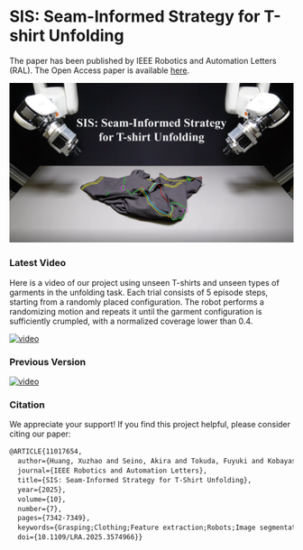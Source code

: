 # SIS: Seam-Informed Strategy for T-shirt Unfolding

The paper has been published by IEEE Robotics and Automation Letters (RAL). The Open Access paper is available [here](https://ieeexplore.ieee.org/document/11017654).

<!-- cover_image -->
![cover_image](./images/241205-1139-cover.png)

### Latest Video
Here is a video of our project using unseen T-shirts and unseen types of garments in the unfolding task. Each trial consists of 5 episode steps, starting from a randomly placed configuration. The robot performs a randomizing motion and repeats it until the garment configuration is sufficiently crumpled, with a normalized coverage lower than 0.4.

[![video](https://img.youtube.com/vi/ZJ3WwJ8YLfE/0.jpg)](https://youtu.be/ZJ3WwJ8YLfE)

### Previous Version

[![video](https://img.youtube.com/vi/jh3Dpioe_dI/0.jpg)](https://youtu.be/jh3Dpioe_dI)

### Citation
We appreciate your support! If you find this project helpful, please consider citing our paper:
```latex
@ARTICLE{11017654,
  author={Huang, Xuzhao and Seino, Akira and Tokuda, Fuyuki and Kobayashi, Akinari and Chen, Dayuan and Hirata, Yasuhisa and Tien, Norman C. and Kosuge, Kazuhiro},
  journal={IEEE Robotics and Automation Letters}, 
  title={SIS: Seam-Informed Strategy for T-Shirt Unfolding}, 
  year={2025},
  volume={10},
  number={7},
  pages={7342-7349},
  keywords={Grasping;Clothing;Feature extraction;Robots;Image segmentation;YOLO;Self-supervised learning;STEM;Robot motion;Planning;Perception for grasping and manipulation;bimanual manipulation;manipulation planning},
  doi={10.1109/LRA.2025.3574966}}
```
